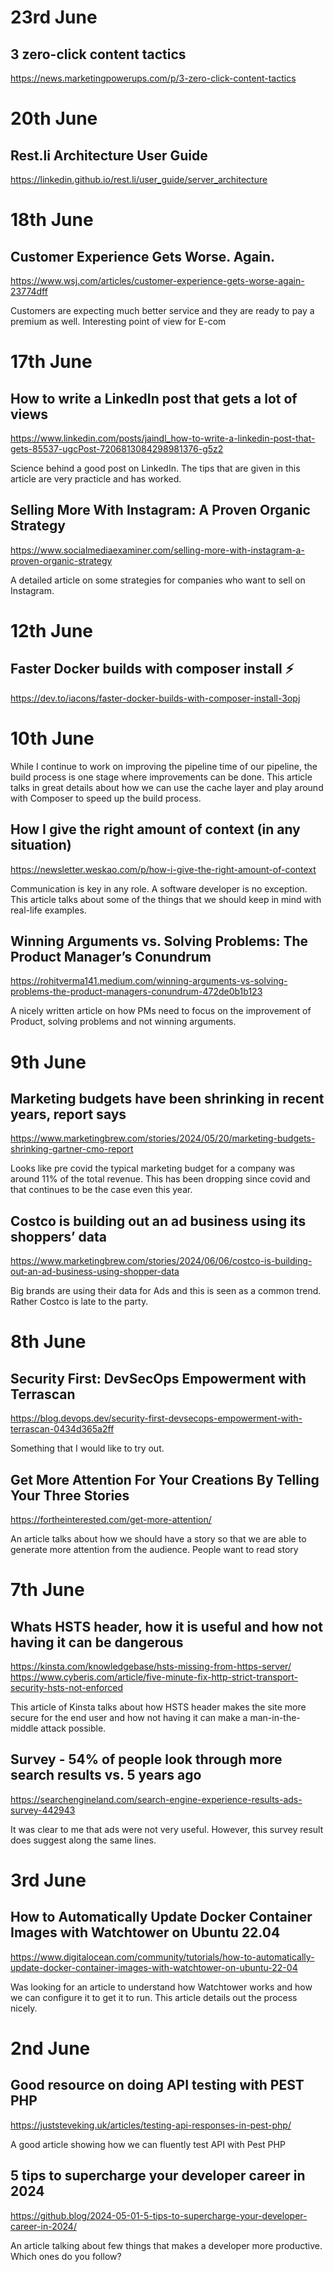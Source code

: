 # 23rd June

## 3 zero-click content tactics
https://news.marketingpowerups.com/p/3-zero-click-content-tactics

# 20th June

## Rest.li Architecture User Guide
https://linkedin.github.io/rest.li/user_guide/server_architecture

# 18th June

## Customer Experience Gets Worse. Again.
https://www.wsj.com/articles/customer-experience-gets-worse-again-23774dff

Customers are expecting much better service and they are ready to pay a premium as well. 
Interesting point of view for E-com

# 17th June

## How to write a LinkedIn post that gets a lot of views
https://www.linkedin.com/posts/jaindl_how-to-write-a-linkedin-post-that-gets-85537-ugcPost-7206813084298981376-g5z2

Science behind a good post on LinkedIn. The tips that are given in this article are very practicle and has worked.

## Selling More With Instagram: A Proven Organic Strategy
https://www.socialmediaexaminer.com/selling-more-with-instagram-a-proven-organic-strategy

A detailed article on some strategies for companies who want to sell on Instagram.

# 12th June

## Faster Docker builds with composer install ⚡
https://dev.to/iacons/faster-docker-builds-with-composer-install-3opj

# 10th June

While I continue to work on improving the pipeline time of our pipeline, the build process is one stage where 
improvements can be done. This article talks in great details about how we can use the cache layer and play around
with Composer to speed up the build process.

## How I give the right amount of context (in any situation)
https://newsletter.weskao.com/p/how-i-give-the-right-amount-of-context

Communication is key in any role. A software developer is no exception. 
This article talks about some of the things that we should keep in mind with real-life examples.

## Winning Arguments vs. Solving Problems: The Product Manager’s Conundrum
https://rohitverma141.medium.com/winning-arguments-vs-solving-problems-the-product-managers-conundrum-472de0b1b123

A nicely written article on how PMs need to focus on the improvement of Product, solving problems and not winning arguments.

# 9th June

## Marketing budgets have been shrinking in recent years, report says
https://www.marketingbrew.com/stories/2024/05/20/marketing-budgets-shrinking-gartner-cmo-report

Looks like pre covid the typical marketing budget for a company was around 11% of the total revenue. 
This has been dropping since covid and that continues to be the case even this year.

## Costco is building out an ad business using its shoppers’ data
https://www.marketingbrew.com/stories/2024/06/06/costco-is-building-out-an-ad-business-using-shopper-data

Big brands are using their data for Ads and this is seen as a common trend. Rather Costco is late to the party.

# 8th June

## Security First: DevSecOps Empowerment with Terrascan
https://blog.devops.dev/security-first-devsecops-empowerment-with-terrascan-0434d365a2ff

Something that I would like to try out.

## Get More Attention For Your Creations By Telling Your Three Stories
https://fortheinterested.com/get-more-attention/

An article talks about how we should have a story so that we are able to generate more attention from the audience.
People want to read story

# 7th June
## Whats HSTS header, how it is useful and how not having it can be dangerous
https://kinsta.com/knowledgebase/hsts-missing-from-https-server/
https://www.cyberis.com/article/five-minute-fix-http-strict-transport-security-hsts-not-enforced

This article of Kinsta talks about how HSTS header makes the site more secure for the end user
and how not having it can make a man-in-the-middle attack possible.

## Survey - 54% of people look through more search results vs. 5 years ago
https://searchengineland.com/search-engine-experience-results-ads-survey-442943

It was clear to me that ads were not very useful. However, this survey result does suggest 
along the same lines.

# 3rd June
## How to Automatically Update Docker Container Images with Watchtower on Ubuntu 22.04
https://www.digitalocean.com/community/tutorials/how-to-automatically-update-docker-container-images-with-watchtower-on-ubuntu-22-04

Was looking for an article to understand how Watchtower works and how we can configure it to get it to run.
This article details out the process nicely.

# 2nd June

## Good resource on doing API testing with PEST PHP
https://juststeveking.uk/articles/testing-api-responses-in-pest-php/

A good article showing how we can fluently test API with Pest PHP

## 5 tips to supercharge your developer career in 2024
https://github.blog/2024-05-01-5-tips-to-supercharge-your-developer-career-in-2024/

An article talking about few things that makes a developer more productive. Which ones do you follow?

